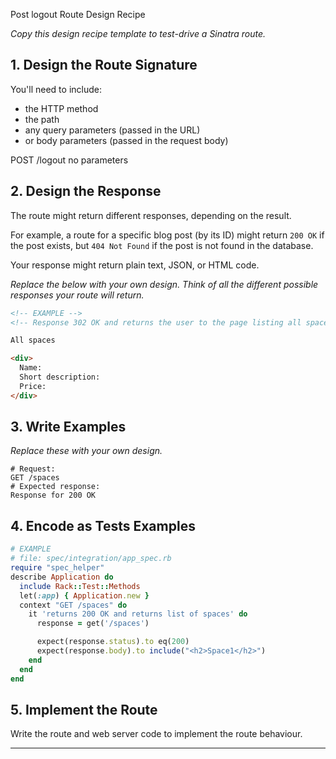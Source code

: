 Post logout Route Design Recipe

_Copy this design recipe template to test-drive a Sinatra route._

## 1. Design the Route Signature

You'll need to include:
  * the HTTP method
  * the path
  * any query parameters (passed in the URL)
  * or body parameters (passed in the request body)


POST /logout
no parameters


## 2. Design the Response

The route might return different responses, depending on the result.

For example, a route for a specific blog post (by its ID) might return `200 OK` if the post exists, but `404 Not Found` if the post is not found in the database.

Your response might return plain text, JSON, or HTML code. 

_Replace the below with your own design. Think of all the different possible responses your route will return._

```html
<!-- EXAMPLE -->
<!-- Response 302 OK and returns the user to the page listing all spaces -->

All spaces

<div>
  Name:
  Short description:
  Price:
</div>


```

## 3. Write Examples

_Replace these with your own design._

```
# Request:
GET /spaces
# Expected response:
Response for 200 OK
```


## 4. Encode as Tests Examples

```ruby
# EXAMPLE
# file: spec/integration/app_spec.rb
require "spec_helper"
describe Application do
  include Rack::Test::Methods
  let(:app) { Application.new }
  context "GET /spaces" do
    it 'returns 200 OK and returns list of spaces' do
      response = get('/spaces')

      expect(response.status).to eq(200)
      expect(response.body).to include("<h2>Space1</h2>")
    end
  end
end
```

## 5. Implement the Route

Write the route and web server code to implement the route behaviour.

<!-- BEGIN GENERATED SECTION DO NOT EDIT -->

---
